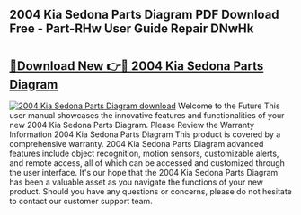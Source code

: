 ## 2004 Kia Sedona Parts Diagram PDF Download Free - Part-RHw User Guide Repair DNwHk

# <h2><a href="http://dfo0n9.blite.top/?on=2004+Kia+Sedona+Parts+Diagram">🔗Download New 👉🔴 2004 Kia Sedona Parts Diagram</a></h2>

[![2004 Kia Sedona Parts Diagram download](https://i.imgur.com/lujVjoI.png)](http://dfo0n9.blite.top/?on=2004+Kia+Sedona+Parts+Diagram)
Welcome to the Future This user manual showcases the innovative features and functionalities of your new 2004 Kia Sedona Parts Diagram. Please Review the Warranty Information 2004 Kia Sedona Parts Diagram This product is covered by a comprehensive warranty. 2004 Kia Sedona Parts Diagram advanced features include object recognition, motion sensors, customizable alerts, and remote access, all of which can be accessed and customized through the user interface. It's our hope that the 2004 Kia Sedona Parts Diagram has been a valuable asset as you navigate the functions of your new product. Should you have any questions or concerns, please do not hesitate to contact our customer support team.
